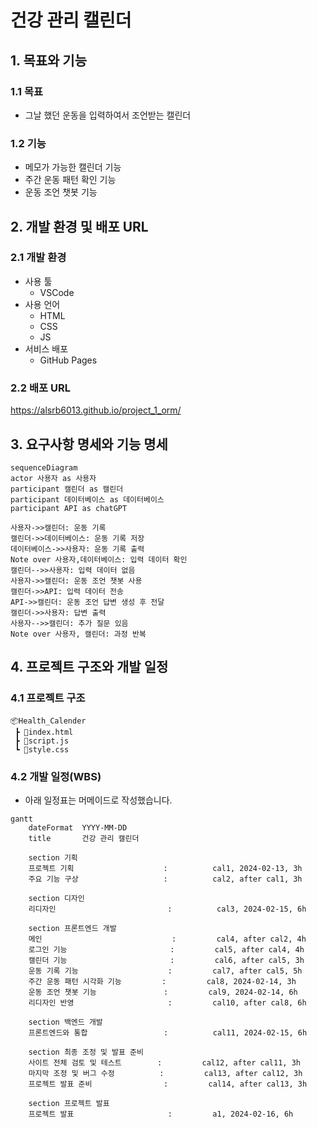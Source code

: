 # 건강 관리 캘린더

## 1. 목표와 기능

### 1.1 목표

- 그날 했던 운동을 입력하여서 조언받는 캘린더

### 1.2 기능

- 메모가 가능한 캘린더 기능
- 주간 운동 패턴 확인 기능
- 운동 조언 챗봇 기능

## 2. 개발 환경 및 배포 URL

### 2.1 개발 환경
- 사용 툴
    - VSCode
- 사용 언어
    - HTML
    - CSS
    - JS
- 서비스 배포
    - GitHub Pages


### 2.2 배포 URL

https://alsrb6013.github.io/project_1_orm/

## 3. 요구사항 명세와 기능 명세

    sequenceDiagram
    actor 사용자 as 사용자
    participant 캘린더 as 캘린더
    participant 데이터베이스 as 데이터베이스
    participant API as chatGPT

    사용자->>캘린더: 운동 기록
    캘린더->>데이터베이스: 운동 기록 저장
    데이터베이스->>사용자: 운동 기록 출력
    Note over 사용자,데이터베이스: 입력 데이터 확인
    캘린더-->>사용자: 입력 데이터 없음
    사용자->>캘린더: 운동 조언 챗봇 사용
    캘린더->>API: 입력 데이터 전송
    API->>캘린더: 운동 조언 답변 생성 후 전달
    캘린더->>사용자: 답변 출력
    사용자-->>캘린더: 추가 질문 있음
    Note over 사용자, 캘린더: 과정 반복

## 4. 프로젝트 구조와 개발 일정

### 4.1 프로젝트 구조

```
📦Health_Calender
 ┣ 📜index.html
 ┣ 📜script.js
 ┗ 📜style.css
```

### 4.2 개발 일정(WBS)
* 아래 일정표는 머메이드로 작성했습니다.
```mermaid
gantt
    dateFormat  YYYY-MM-DD
    title       건강 관리 캘린더

    section 기획
    프로젝트 기획                    :          cal1, 2024-02-13, 3h
    주요 기능 구상                   :          cal2, after cal1, 3h

    section 디자인
    리디자인                         :          cal3, 2024-02-15, 6h

    section 프론트엔드 개발
    메인                             :         cal4, after cal2, 4h
    로그인 기능                       :         cal5, after cal4, 4h
    캘린더 기능                       :         cal6, after cal5, 3h
    운동 기록 기능                    :         cal7, after cal5, 5h
    주간 운동 패턴 시각화 기능         :         cal8, 2024-02-14, 3h
    운동 조언 챗봇 기능               :         cal9, 2024-02-14, 6h
    리디자인 반영                     :         cal10, after cal8, 6h

    section 백엔드 개발
    프론트엔드와 통합                 :          cal11, 2024-02-15, 6h

    section 최종 조정 및 발표 준비
    사이트 전체 검토 및 테스트        :         cal12, after cal11, 3h
    마지막 조정 및 버그 수정          :         cal13, after cal12, 3h
    프로젝트 발표 준비                :         cal14, after cal13, 3h

    section 프로젝트 발표
    프로젝트 발표                     :         a1, 2024-02-16, 6h
```